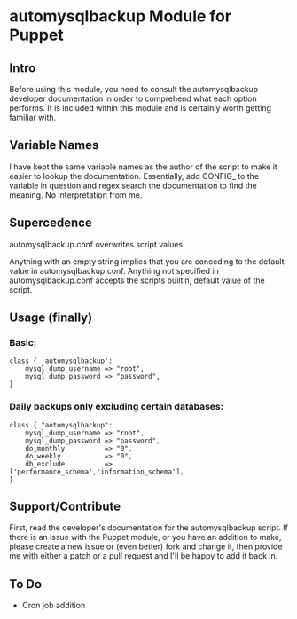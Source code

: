 # automysqlbackup Module for Puppet

## Intro

Before using this module, you need to consult the automysqlbackup developer documentation in order to comprehend what each option performs. It is included within this module and is certainly worth getting familiar with.

## Variable Names

I have kept the same variable names as the author of the script to make it easier to lookup the documentation. Essentially, add CONFIG_ to the variable in question and regex search the documentation to find the meaning. No interpretation from me.

## Supercedence

automysqlbackup.conf overwrites script values

Anything with an empty string implies that you are conceding to the default value in automysqlbackup.conf. Anything not specified in automysqlbackup.conf accepts the scripts builtin, default value of the script.

## Usage (finally)

### Basic:

	class { 'automysqlbackup':
		mysql_dump_username	=> "root",
		mysql_dump_password => "password",
	}

### Daily backups only excluding certain databases:
	
	class { "automysqlbackup": 
		mysql_dump_username	=> "root",
		mysql_dump_password => "password",
		do_monthly			=> "0",
		do_weekly			=> "0",
		db_exclude			=> ['performance_schema','information_schema'],
	}

## Support/Contribute

First, read the developer's documentation for the automysqlbackup script. If there is an issue with the Puppet module, or you have an addition to make, please create a new issue or (even better) fork and change it, then provide me with either a patch or a pull request and I'll be happy to add it back in.

## To Do

* Cron job addition